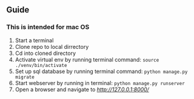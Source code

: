 ## Guide

### This is intended for mac OS

1. Start a terminal
2. Clone repo to local dirrectory
3. Cd into cloned directory
4. Activate virtual env by running terminal command: `source ./venv/bin/activate`
5. Set up sql database by running terminal command: `python manage.py migrate`
6. Start webserver by running in terminal: `python manage.py runserver`
7. Open a browser and navigate to *http://127.0.0.1:8000/*
